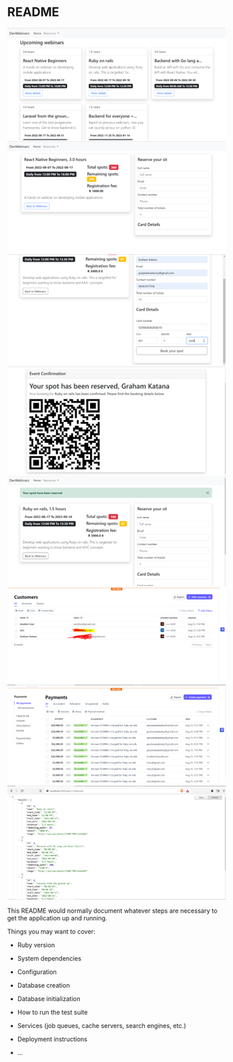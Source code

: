 # README
![Screenshot](Capture.PNG)
![Screenshot](Capture2.PNG)
![Screenshot](Capture3.PNG)
![Screenshot](Capture4.PNG)
![Screenshot](Capture5.PNG)
![Screenshot](Capture6.PNG)
![Screenshot](Capture7.PNG)
![Screenshot](Capture8.PNG)

This README would normally document whatever steps are necessary to get the
application up and running.

Things you may want to cover:

* Ruby version

* System dependencies

* Configuration

* Database creation

* Database initialization

* How to run the test suite

* Services (job queues, cache servers, search engines, etc.)

* Deployment instructions

* ...
